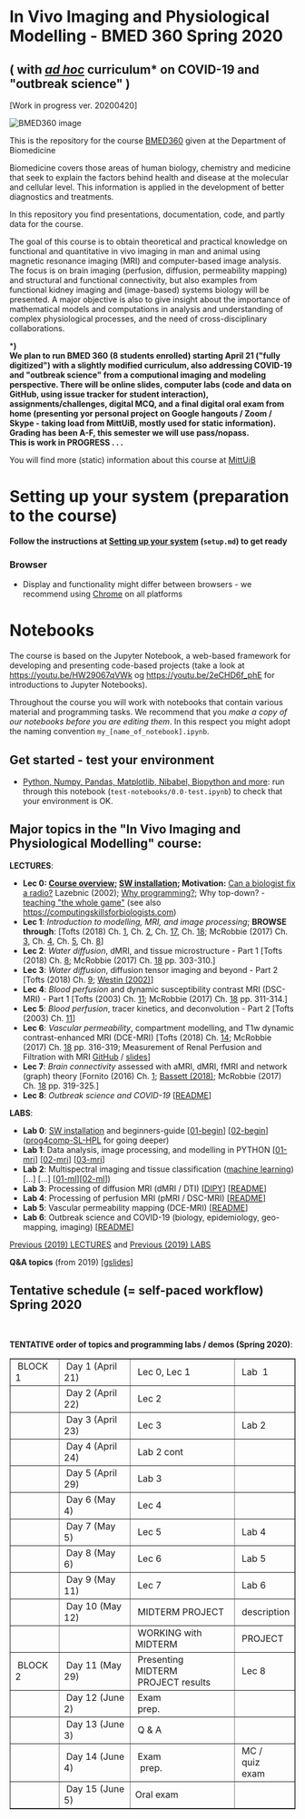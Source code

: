 # In Vivo Imaging and Physiological Modelling - BMED 360 Spring 2020

## ( with [_ad hoc_](./outbreak-science/README_outbr_sci.md) curriculum* on COVID-19 and "outbreak science" )

[Work in progress ver. 20200420]

![BMED360 image](./assets/bmed360_logo.png)

This is the repository for the course [BMED360](https://www.uib.no/en/course/BMED360) given at the Department of Biomedicine<br>

Biomedicine covers those areas of human biology, chemistry and medicine that seek to explain the factors behind health and disease at the molecular and cellular level. This information is applied in the development of better diagnostics and treatments.<br>

In this repository you find presentations, documentation, code, and partly data for the course.

The goal of this course is to obtain theoretical and practical knowledge on functional and quantitative in vivo imaging in man and animal using magnetic resonance imaging (MRI) and computer-based image analysis. The focus is on brain imaging (perfusion, diffusion, permeability mapping) and structural and functional connectivity, but also examples from functional kidney imaging and (image-based) systems biology will be presented. A major objective is also to give insight about the importance of mathematical models and computations in analysis and understanding of complex physiological processes, and the need of cross-disciplinary collaborations.



***) <br>We plan to run BMED 360 (8 students enrolled) starting April 21 ("fully digitized") with a slightly modified curriculum, also addressing COVID-19 and "outbreak science" from a computional imaging and modeling perspective. There will be online slides, computer labs (code and data on GitHub,  using issue tracker for student interaction), assignments/challenges, digital MCQ, and a final digital oral exam from home (presenting yor personal project on Google hangouts / Zoom / Skype - taking load from MittUiB, mostly used for static information). Grading has been A-F, this semester we will use pass/nopass. <br>This is work in PROGRESS . . .**



You will find more (static) information about
this course at [MittUiB](https://mitt.uib.no/courses/22178)




# Setting up your system (preparation to the course)

**Follow the instructions at [Setting up your system](setup.md) (`setup.md`) to get ready**

### Browser
- Display and functionality might differ between browsers - we recommend using [Chrome](https://www.google.com/chrome) on all platforms

# Notebooks
The course is based on the Jupyter Notebook, a web-based framework for developing and presenting code-based projects (take a look at https://youtu.be/HW29067qVWk og https://youtu.be/2eCHD6f_phE for introductions to Jupyter Notebooks).

Throughout the course you will work with notebooks that contain various material and programming tasks. We recommend that you *make a copy of our notebooks before you are editing them*. In this respect you might adopt the naming convention `my_[name_of_notebook].ipynb`.


## Get started - test your environment
* [Python, Numpy, Pandas, Matplotlib, Nibabel, Biopython and more](notebooks/0.0-test.ipynb): run through this notebook (`test-notebooks/0.0-test.ipynb`) to check that your environment is OK.<br>



## Major topics in the "In Vivo Imaging and Physiological Modelling" course:


**LECTURES**:

- **Lec 0: [Course overview](https://docs.google.com/presentation/d/1VZ82RAl2TxBh88FvWEl9K6W1Dcacw1BA32bILS1T-XI/edit?usp=sharing); [SW installation](setup.md); Motivation:** [Can a biologist fix a radio?](https://www.cell.com/cancer-cell/pdf/S1535-6108(02)00133-2.pdf) Lazebnic (2002); [Why programming?](https://drive.google.com/file/d/1Zss5kTEgVmoF8PxQpho2yvfNviJOksgv); Why top-down? - [teaching "the whole game"](https://www.fast.ai/2016/10/08/teaching-philosophy) (see also https://computingskillsforbiologists.com)
- **Lec 1**: _Introduction to modelling, MRI, and image processing_;  **BROWSE through**: [Tofts (2018) Ch. [1](https://drive.google.com/open?id=1s36p4vEXEEfmL3KZqMaHkbu4e58XMgDj), Ch. [2](https://drive.google.com/open?id=1zWhdLIzTFsk92a-XLWj7eW8pHmDs5VEG), Ch. [17](https://drive.google.com/open?id=19U76zBL2ZQrRnhUT-s_GpFzPM29WpJLB), Ch. [18](https://drive.google.com/open?id=1t9vUUJ6Xc4zmCdCjwNJuqhZHo_CV06ad);  McRobbie (2017) Ch. [3](https://drive.google.com/open?id=1igDMEVAnWR3kU1doXTz_X-LygdVLQovJ), Ch. [4](https://drive.google.com/open?id=15_9lHA_6DXZHhQEXH2T-VLNDbV16A1zo), Ch. [5](https://drive.google.com/open?id=14TGT59koVT6ujgYNDwK5G5xOA3LFlcSI), Ch. [8](https://drive.google.com/open?id=1CiCRAslFUb5Q3DZqpbEhkdBJm57vQx4O)]
- **Lec 2**: _Water diffusion_, dMRI, and tissue microstructure - Part 1 [Tofts (2018) Ch. [8](https://drive.google.com/open?id=1rck9B5qsW0uV49D9588HolNLCRm7g9jy); McRobbie (2017) Ch. [18](https://drive.google.com/open?id=1kAUzG30nGN4a9pPq45jH6pIHPU0EKwyC) pp. 303-310.]
- **Lec 3**: _Water diffusion_, diffusion tensor imaging and beyond - Part 2 [Tofts (2018) Ch. [9](https://drive.google.com/open?id=1ZRfd4iI8q0VmfuEzPVwgkhlHawvrglf3); [Westin (2002)](https://drive.google.com/open?id=1WkAbJi3Xh4sdDdBMiu9yuXEU9UzGKKSs)]
- **Lec 4**: _Blood perfusion_ and dynamic susceptibility contrast MRI (DSC-MRI) - Part 1  [Tofts (2003) Ch. [11](https://drive.google.com/open?id=1DWhL0B8xGc1EL1Ag7J4I2iCMBdHl-2mA); McRobbie (2017) Ch. [18](https://drive.google.com/open?id=1kAUzG30nGN4a9pPq45jH6pIHPU0EKwyC) pp. 311-314.]
- **Lec 5**: _Blood perfusion_, tracer kinetics, and deconvolution - Part 2  [Tofts (2003) Ch. [11](https://drive.google.com/open?id=1DWhL0B8xGc1EL1Ag7J4I2iCMBdHl-2mA)]
- **Lec 6**: _Vascular permeability_, compartment modelling, and T1w dynamic contrast-enhanced MRI (DCE-MRI) [Tofts (2018) Ch. [14](https://drive.google.com/open?id=1Wy6ZGurLkV18q6v1XAlhMRfvLttV2f08); McRobbie (2017) Ch. [18](https://drive.google.com/open?id=1kAUzG30nGN4a9pPq45jH6pIHPU0EKwyC) pp. 316-319; Measurement of Renal Perfusion and Filtration with MRI [GitHub](https://github.com/arvidl/functional-kidney-imaging) / [slides](https://docs.google.com/presentation/d/1WS6ODHrXOfYL-fXLw847EkYR4qcvDJA6bRTvqFE_fIY/edit?usp=sharing)]
- **Lec 7**: _Brain connectivity_ assessed with aMRI, dMRI, fMRI and network (graph) theory  [Fornito (2016) Ch. [1](https://drive.google.com/open?id=179E3CAZsV6LzV7Jb37eHmczuzVLJUB4H); [Bassett (2018)](https://drive.google.com/open?id=1PW30HroQMBLPLDiZsnhJZ-obumW5RaEA); McRobbie (2017) Ch. [18](https://drive.google.com/open?id=1kAUzG30nGN4a9pPq45jH6pIHPU0EKwyC) pp. 319-325.]
- **Lec 8**: _Outbreak science and COVID-19_ [[README](./outbreak-science/README_outbr_sci.md)]

**LABS**:

- **Lab 0**: [SW installation](setup.md) and beginners-guide [[01-begin](./beginners-guide/01-begin-PythonBasicforBudydummiesOnestop.ipynb)] [[02-begin](./beginners-guide/02-begin-image_processing_basics.ipynb)] ([prog4comp-SL-HPL](./prog4comp-SL-HPL) for going deeper)
- **Lab 1**: Data analysis, image processing, and modelling in PYTHON [[01-mri](./mri/01-mri-intro.ipynb)] [[02-mri](./mri/02-mri-multispectral.ipynb)] [[03-mri](./mri/03-mri-snr-cnr.ipynb)]
- **Lab 2**: Multispectral imaging and tissue classification ([machine learning](./machine-learning/README_ml.md)) [...] [...] [[01-ml](./machine-learning/01-intro-example.ipynb)][[02-ml](./machine-learning/02-extensive-example.ipynb)])
- **Lab 3**: Processing of diffusion MRI (dMRI / DTI)  [[DIPY](https://dipy.org)]  [[README](./diffusion/README_diff.md)]
- **Lab 4**: Processing of perfusion MRI (pMRI / DSC-MRI)  [[README](./perfusion/README_perf.md)]
- **Lab 5**: Vascular permeability mapping (DCE-MRI) [[README](./permeability/README_perm.md)]
- **Lab 6**: Outbreak science and COVID-19 (biology, epidemiology, geo-mapping, imaging)  [[README](./outbreak-science/README_outbr_sci.md)]


[Previous (2019) LECTURES](https://sites.google.com/site/bmed360/courses) and
[Previous (2019) LABS](https://sites.google.com/site/bmed360/labs)

**Q&A topics** (from 2019) [[gslides](https://docs.google.com/presentation/d/1-9HeVb1ewBLVVxcrh2-JRnepcPxPisZW_tgSfYVYp54/edit?usp=sharing)]


## Tentative schedule (= self-paced workflow) Spring 2020

<p>&nbsp;</p>
<div><strong>TENTATIVE order of topics and programming labs / demos (Spring 2020)</strong>:</div>
<div>
<table border="1" cellspacing="0">
<tbody>
<tr>
<td>&nbsp;BLOCK 1</td>
<td>&nbsp;Day 1 (April 21)</td>
<td>&nbsp;Lec 0, Lec 1</td>
<td>&nbsp;Lab &nbsp;1</td>
</tr>
<tr>
<td>&nbsp;</td>
<td>&nbsp;Day 2 (April 22)</td>
<td>&nbsp;Lec 2</td>
<td>&nbsp;</td>
</tr>
<tr>
<td>&nbsp;</td>
<td>&nbsp;Day 3 (April 23)</td>
<td>&nbsp;Lec 3</td>
<td>&nbsp;Lab 2</td>
</tr>
<tr>
<td>&nbsp;</td>
<td>&nbsp;Day 4 (April 24)</td>
<td>&nbsp;Lab 2 cont</td>
<td>&nbsp;</td>
</tr>
<tr>
<td>&nbsp;</td>
<td>&nbsp;Day 5 (April 29)</td>
<td>&nbsp;Lab 3</td>
<td>&nbsp;</td>
</tr>
<tr>
<td>&nbsp;</td>
<td>&nbsp;Day 6 (May 4)</td>
<td>&nbsp;Lec 4</td>
<td>&nbsp;</td>
</tr>
<tr>
<td>&nbsp;</td>
<td>&nbsp;Day 7 (May 5)</td>
<td>&nbsp;Lec 5</td>
<td>&nbsp;Lab 4</td>
</tr>
<tr>
<td>&nbsp;</td>
<td>&nbsp;Day 8 (May 6)</td>
<td>&nbsp;Lec 6</td>
<td>&nbsp;Lab 5</td>
</tr>
<tr>
<td>&nbsp;</td>
<td>&nbsp;Day 9 (May 11)</td>
<td>&nbsp;Lec 7</td>
<td>&nbsp;Lab 6</td>
</tr>
<tr>
<td>&nbsp;</td>
<td>&nbsp;Day 10 (May 12)</td>
<td>&nbsp;MIDTERM PROJECT</td>
<td>&nbsp;description</td>
</tr>
<tr>
<td>&nbsp;</td>
<td>&nbsp;</td>
<td>&nbsp;WORKING with MIDTERM</td>
<td>&nbsp;PROJECT</td>
</tr>
<tr>
<td>&nbsp;BLOCK 2</td>
<td>&nbsp;Day 11 (May 29)</td>
<td>&nbsp;Presenting MIDTERM<span>&nbsp;</span><br />&nbsp;PROJECT results&nbsp;</td>
<td>&nbsp;Lec 8</td>
</tr>
<tr>
<td>&nbsp;</td>
<td>&nbsp;Day 12 (June 2)</td>
<td>&nbsp;Exam<br />&nbsp;prep.</td>
<td>&nbsp;</td>
</tr>
<tr>
<td>&nbsp;</td>
<td>&nbsp;Day 13 (June 3)</td>
<td>&nbsp;Q &amp; A</td>
<td>&nbsp;</td>
</tr>
<tr>
<td>&nbsp;</td>
<td>&nbsp;Day 14 (June 4)</td>
<td>&nbsp;Exam<br />&nbsp;&nbsp;prep.</td>
<td>&nbsp;MC /<br />&nbsp;quiz<br />&nbsp;exam</td>
</tr>
<tr>
<td>&nbsp;</td>
<td>&nbsp;Day 15 (June 5)</td>
<td>Oral exam</td>
<td>&nbsp;</td>
</tr>
</tbody>
</table>
</div>
<p>&nbsp;</p>


<!--

**[[Schedule](https://docs.google.com/presentation/d/1QmLPof1lMRLO7JJ7fk_dvqsJUQ89pBKZNwDXy6V20rM/edit?usp=sharing)] for Block2 (June 3-7, 2019)**

<p>&nbsp;</p>
<div><strong>Order of lectures and programming labs / demos (tentative schedule Spring 2019)</strong>:</div>
<div>
<table border="1" cellspacing="0">
<tbody>
<tr>
<td>&nbsp;BLOCK 1</td>
<td>&nbsp;Day 1 (April 24)</td>
<td>&nbsp;Lec 1</td>
<td>&nbsp;Lab &nbsp;1</td>
</tr>
<tr>
<td>&nbsp;</td>
<td>&nbsp;Day 2 (April 26)</td>
<td>&nbsp;Lec 2</td>
<td>&nbsp;</td>
</tr>
<tr>
<td>&nbsp;</td>
<td>&nbsp;Day 3 (April 29)</td>
<td>&nbsp;Lec 3</td>
<td>&nbsp;Lab 2</td>
</tr>
<tr>
<td>&nbsp;</td>
<td>&nbsp;Day 4 (April 30)</td>
<td>&nbsp;Lab 2 cont</td>
<td>&nbsp;</td>
</tr>
<tr>
<td>&nbsp;</td>
<td>&nbsp;Day 5 (May 3)</td>
<td>&nbsp;Lab 3</td>
<td>&nbsp;</td>
</tr>
<tr>
<td>&nbsp;</td>
<td>&nbsp;Day 6 (May 6)</td>
<td>&nbsp;Lec 4</td>
<td>&nbsp;</td>
</tr>
<tr>
<td>&nbsp;</td>
<td>&nbsp;Day 7 (May 7)</td>
<td>&nbsp;Lec 5</td>
<td>&nbsp;Lab 4</td>
</tr>
<tr>
<td>&nbsp;</td>
<td>&nbsp;Day 8 (May 8)</td>
<td>&nbsp;Lec 6</td>
<td>&nbsp;Lab 5</td>
</tr>
<tr>
<td>&nbsp;</td>
<td>&nbsp;Day 9 (May 13)</td>
<td>&nbsp;Lec 7</td>
<td>&nbsp;Lab 6</td>
</tr>
<tr>
<td>&nbsp;</td>
<td>&nbsp;Day 10 (May 14)</td>
<td>&nbsp;Home prj</td>
<td>&nbsp;present</td>
</tr>
<tr>
<td>&nbsp;</td>
<td>&nbsp;</td>
<td>&nbsp;HOME<br />PROJECT</td>
<td>&nbsp;</td>
</tr>
<tr>
<td>&nbsp;BLOCK 2</td>
<td>&nbsp;Day 11 (June 3)</td>
<td>&nbsp;Home<span>&nbsp;</span><br />project results&nbsp;</td>
<td>&nbsp;Lec 8</td>
</tr>
<tr>
<td>&nbsp;</td>
<td>&nbsp;Day 12 (June 4)</td>
<td>&nbsp;Exam<br />&nbsp;prep.</td>
<td>&nbsp;</td>
</tr>
<tr>
<td>&nbsp;</td>
<td>&nbsp;Day 13 (June 5)</td>
<td>&nbsp;Q &amp; A</td>
<td>&nbsp;</td>
</tr>
<tr>
<td>&nbsp;</td>
<td>&nbsp;Day 14 (June 6)</td>
<td>&nbsp;Exam<br />&nbsp;&nbsp;prep.</td>
<td>&nbsp;MC /<br />&nbsp;quiz<br />&nbsp;exam</td>
</tr>
<tr>
<td>&nbsp;</td>
<td>&nbsp;Day 15 (June 7)</td>
<td>Oral exam</td>
<td>&nbsp;</td>
</tr>
</tbody>
</table>
</div>
<p>&nbsp;</p>

-->
